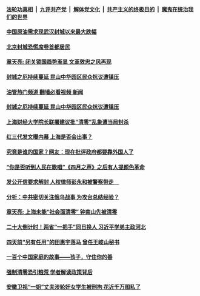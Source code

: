 ####  [法轮功真相](../../../../basic/blob/master/README.md?t=04240431) &nbsp;|&nbsp; [九评共产党](../../../../9ping.md/blob/master/README.md?t=04240431) &nbsp;|&nbsp; [解体党文化](../../../../jtdwh.md/blob/master/README.md?t=04240431)  &nbsp;|&nbsp; [共产主义的终极目的](../../../../gczydzjmd.md/blob/master/README.md?t=04240431) &nbsp;|&nbsp; [魔鬼在统治我们的世界](../../../../mgztzwmdsj.md/blob/master/README.md?t=04240431) 

#### [中国原油需求现武汉封城以来最大跌幅](../pages/soh5/614972.md?t=04240431) 
#### [北京封城恐慌席卷首都居民](../pages/soh5/614975.md?t=04240431) 
#### [章天亮: 闭关锁国趋势渐显 文革效忠之风再现 ](../pages/soh5/614951.md?t=04240431) 
#### [封城之厄持续蔓延  昆山中华园区民众抗议遭镇压](../pages/soh5/614915.md?t=04240431) 
#### [油管热门频道 翻墙必看视频 新闻](http://78.141.244.201:81/youtube.html?04240431)
#### [封城之厄持续蔓延  昆山中华园区民众抗议遭镇压](../pages/soh5/614915.md?t=04240431) 
#### [上海财经大学院长联署建议批“清零”乱象遭当局封杀](../pages/soh5/614918.md?t=04240431) 
#### [红三代发文曝内幕  上海是否会出事？](../pages/soh5/614825.md?t=04240431) 
#### [究竟是谁的国家？网友：现在批评政府都要靠外国人了](../pages/soh5/614615.md?t=04240431) 
#### [“你是否听到人民在歌唱”《四月之声》之后有人提颜色革命](../pages/soh5/614828.md?t=04240431) 
#### [发公开信要求解封 人权律师彭永和被警察带走　](../pages/soh5/614840.md?t=04240431) 
#### [分析：中共密切关注俄乌战事 为攻台总结经验？](../pages/soh5/614792.md?t=04240431) 
#### [章天亮: 上海未能“社会面清零”  钟南山先被清零](../pages/soh5/614696.md?t=04240431) 
#### [二十大倒计时！两省“一把手”同日换人 习近平学弟主政河北](../pages/soh5/614705.md?t=04240431) 
#### [四天前“另有任用”的田惠宇落马 曾任王岐山秘书](../pages/soh5/614666.md?t=04240431) 
#### [一百个中国家庭的故事——孩子，守住你的善](../pages/soh5/614681.md?t=04240431) 
#### [强制清零恐引粮荒 学者解读政策背后](../pages/soh5/614627.md?t=04240431) 
#### [安徽卫视“一姐”丈夫涉轮奸女学生被刑拘 花近千万图私了](../pages/soh5/614606.md?t=04240431) 
<img src='http://gfw-breaker.win/goodnews/indexes/soh5.md' width='0px' height='0px'/>
